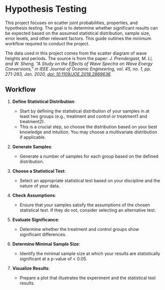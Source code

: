 # Hypothesis Testing

This project focuses on scatter joint probabilities, properties, and hypothesis testing. The goal is to determine whether significant results can be expected based on the assumed statistical distribution, sample size, error levels, and other relevant factors. This guide outlines the minimum workflow required to conduct the project.

The data used in this project comes from the scatter diagram of wave heights and periods. The source is from the paper: *J. Prendergast, M. Li, and W. Sheng, "A Study on the Effects of Wave Spectra on Wave Energy Conversions," in IEEE Journal of Oceanic Engineering, vol. 45, no. 1, pp. 271-283, Jan. 2020, [doi: 10.1109/JOE.2018.2869636](https://doi.org/10.1109/JOE.2018.2869636).*

## Workflow

1. **Define Statistical Distribution**:
    - Start by defining the statistical distribution of your samples in at least two groups (e.g., treatment and control or treatment1 and treatment2).
    - This is a crucial step, so choose the distribution based on your best knowledge and intuition. You may choose a multivariate distribution if applicable.

2. **Generate Samples**:
    - Generate a number of samples for each group based on the defined distribution.

3. **Choose a Statistical Test**:
    - Select an appropriate statistical test based on your discipline and the nature of your data.

4. **Check Assumptions**:
    - Ensure that your samples satisfy the assumptions of the chosen statistical test. If they do not, consider selecting an alternative test.

5. **Evaluate Significance**:
    - Determine whether the treatment and control groups show significant differences.

6. **Determine Minimal Sample Size**:
    - Identify the minimal sample size at which your results are statistically significant at a p-value of < 0.05.

7. **Visualize Results**:
    - Prepare a plot that illustrates the experiment and the statistical test results.